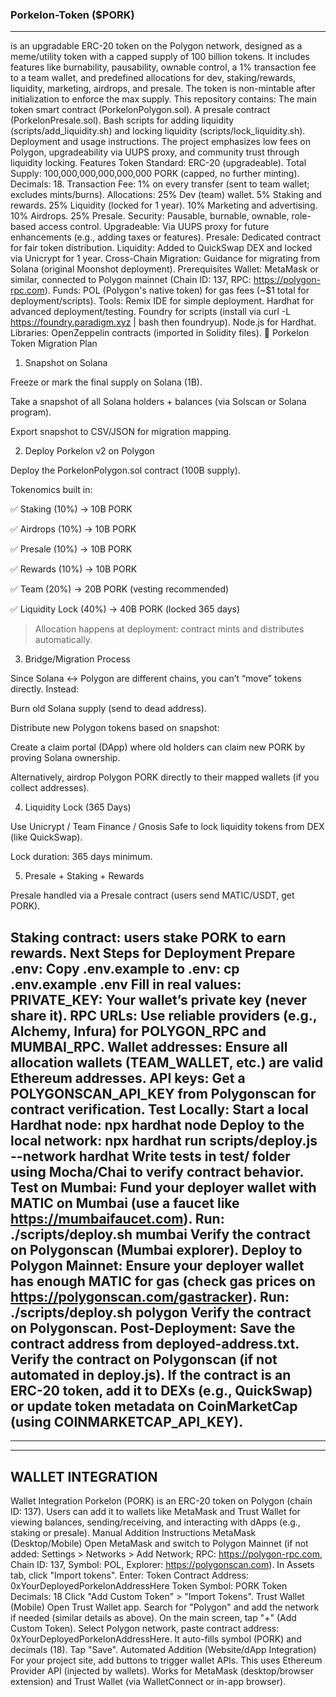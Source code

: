 ### Porkelon-Token ($PORK) ###
-------------------------
is an upgradable ERC-20 token on the Polygon network, designed as a meme/utility token with a capped supply of 100 billion tokens. It includes features like burnability, pausability, ownable control, a 1% transaction fee to a team wallet, and predefined allocations for dev, staking/rewards, liquidity, marketing, airdrops, and presale. 
The token is non-mintable after initialization to enforce the max supply.
This repository contains:
The main token smart contract (PorkelonPolygon.sol).
A presale contract (PorkelonPresale.sol).
Bash scripts for adding liquidity (scripts/add_liquidity.sh) and locking liquidity (scripts/lock_liquidity.sh).
Deployment and usage instructions.
The project emphasizes low fees on Polygon, upgradeability via UUPS proxy, and community trust through liquidity locking.
Features
Token Standard: ERC-20 (upgradeable).
Total Supply: 100,000,000,000,000,000 PORK (capped, no further minting).
Decimals: 18.
Transaction Fee: 1% on every transfer (sent to team wallet; excludes mints/burns).
Allocations:
25% Dev (team) wallet.
5% Staking and rewards.
25% Liquidity (locked for 1 year).
10% Marketing and advertising.
10% Airdrops.
25% Presale.
Security: Pausable, burnable, ownable, role-based access control.
Upgradeable: Via UUPS proxy for future enhancements (e.g., adding taxes or features).
Presale: Dedicated contract for fair token distribution.
Liquidity: Added to QuickSwap DEX and locked via Unicrypt for 1 year.
Cross-Chain Migration: Guidance for migrating from Solana (original Moonshot deployment).
Prerequisites
Wallet: MetaMask or similar, connected to Polygon mainnet (Chain ID: 137, RPC: https://polygon-rpc.com).
Funds: POL (Polygon's native token) for gas fees (~$1 total for deployment/scripts).
Tools:
Remix IDE for simple deployment.
Hardhat for advanced deployment/testing.
Foundry for scripts (install via curl -L https://foundry.paradigm.xyz | bash then foundryup).
Node.js for Hardhat.
Libraries: OpenZeppelin contracts (imported in Solidity files).
🔄 Porkelon Token Migration Plan

1. Snapshot on Solana

Freeze or mark the final supply on Solana (1B).

Take a snapshot of all Solana holders + balances (via Solscan or Solana program).

Export snapshot to CSV/JSON for migration mapping.


2. Deploy Porkelon v2 on Polygon

Deploy the PorkelonPolygon.sol contract (100B supply).

Tokenomics built in:

✅ Staking (10%) → 10B PORK

✅ Airdrops (10%) → 10B PORK

✅ Presale (10%) → 10B PORK

✅ Rewards (10%) → 10B PORK

✅ Team (20%) → 20B PORK (vesting recommended)

✅ Liquidity Lock (40%) → 40B PORK (locked 365 days)



> Allocation happens at deployment: contract mints and distributes automatically.



3. Bridge/Migration Process

Since Solana ↔ Polygon are different chains, you can’t “move” tokens directly. Instead:

Burn old Solana supply (send to dead address).

Distribute new Polygon tokens based on snapshot:

Create a claim portal (DApp) where old holders can claim new PORK by proving Solana ownership.

Alternatively, airdrop Polygon PORK directly to their mapped wallets (if you collect addresses).



4. Liquidity Lock (365 Days)

Use Unicrypt / Team Finance / Gnosis Safe to lock liquidity tokens from DEX (like QuickSwap).

Lock duration: 365 days minimum.


5. Presale + Staking + Rewards

Presale handled via a Presale contract (users send MATIC/USDT, get PORK).

Staking contract: users stake PORK to earn rewards.
Next Steps for Deployment
Prepare .env:
Copy .env.example to .env:
cp .env.example .env
Fill in real values:
PRIVATE_KEY: Your wallet’s private key (never share it).
RPC URLs: Use reliable providers (e.g., Alchemy, Infura) for POLYGON_RPC and MUMBAI_RPC.
Wallet addresses: Ensure all allocation wallets (TEAM_WALLET, etc.) are valid Ethereum addresses.
API keys: Get a POLYGONSCAN_API_KEY from Polygonscan for contract verification.
Test Locally:
Start a local Hardhat node:
npx hardhat node
Deploy to the local network:
npx hardhat run scripts/deploy.js --network hardhat
Write tests in test/ folder using Mocha/Chai to verify contract behavior.
Test on Mumbai:
Fund your deployer wallet with MATIC on Mumbai (use a faucet like https://mumbaifaucet.com).
Run:
./scripts/deploy.sh mumbai
Verify the contract on Polygonscan (Mumbai explorer).
Deploy to Polygon Mainnet:
Ensure your deployer wallet has enough MATIC for gas (check gas prices on https://polygonscan.com/gastracker).
Run:
./scripts/deploy.sh polygon
Verify the contract on Polygonscan.
Post-Deployment:
Save the contract address from deployed-address.txt.
Verify the contract on Polygonscan (if not automated in deploy.js).
If the contract is an ERC-20 token, add it to DEXs (e.g., QuickSwap) or update token metadata on CoinMarketCap (using COINMARKETCAP_API_KEY).
-----------------------------
---
------------------------------
WALLET INTEGRATION 
--------------------------
Wallet Integration
Porkelon (PORK) is an ERC-20 token on Polygon (chain ID: 137). Users can add it to wallets like MetaMask and Trust Wallet for viewing balances, sending/receiving, and interacting with dApps (e.g., staking or presale).
Manual Addition Instructions
MetaMask (Desktop/Mobile)
Open MetaMask and switch to Polygon Mainnet (if not added: Settings > Networks > Add Network; RPC: https://polygon-rpc.com, Chain ID: 137, Symbol: POL, Explorer: https://polygonscan.com).
In Assets tab, click "Import tokens".
Enter:
Token Contract Address: 0xYourDeployedPorkelonAddressHere
Token Symbol: PORK
Token Decimals: 18
Click "Add Custom Token" > "Import Tokens".
Trust Wallet (Mobile)
Open Trust Wallet app.
Search for "Polygon" and add the network if needed (similar details as above).
On the main screen, tap "+" (Add Custom Token).
Select Polygon network, paste contract address: 0xYourDeployedPorkelonAddressHere.
It auto-fills symbol (PORK) and decimals (18). Tap "Save".
Automated Addition (Website/dApp Integration)
For your project site, add buttons to trigger wallet APIs. This uses Ethereum Provider API (injected by wallets). Works for MetaMask (desktop/browser extension) and Trust Wallet (via WalletConnect or in-app browser).
